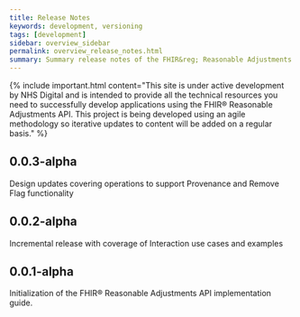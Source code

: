 ```yaml
---
title: Release Notes
keywords: development, versioning
tags: [development]
sidebar: overview_sidebar
permalink: overview_release_notes.html
summary: Summary release notes of the FHIR&reg; Reasonable Adjustments API Implementation Guide
---
```


{% include important.html content="This site is under active development by NHS Digital and is intended to provide all the technical resources you need to successfully develop applications using the FHIR&reg; Reasonable Adjustments API. This project is being developed using an agile methodology so iterative updates to content will be added on a regular basis." %}

## 0.0.3-alpha ##
Design updates covering operations to support Provenance and Remove Flag functionality

## 0.0.2-alpha ##
Incremental release with coverage of Interaction use cases and examples

## 0.0.1-alpha ##

Initialization of the FHIR&reg; Reasonable Adjustments API implementation guide.